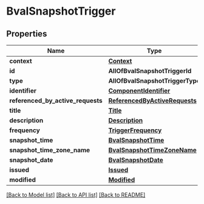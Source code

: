 # BvalSnapshotTrigger

## Properties
Name | Type | Description | Notes
------------ | ------------- | ------------- | -------------
**context** | [**Context**](Context.md) |  | 
**id** | **AllOfBvalSnapshotTriggerId** |  | 
**type** | **AllOfBvalSnapshotTriggerType** |  | 
**identifier** | [**ComponentIdentifier**](ComponentIdentifier.md) |  | 
**referenced_by_active_requests** | [**ReferencedByActiveRequests**](ReferencedByActiveRequests.md) |  | 
**title** | [**Title**](Title.md) |  | 
**description** | [**Description**](Description.md) |  | [optional] 
**frequency** | [**TriggerFrequency**](TriggerFrequency.md) |  | 
**snapshot_time** | [**BvalSnapshotTime**](BvalSnapshotTime.md) |  | 
**snapshot_time_zone_name** | [**BvalSnapshotTimeZoneName**](BvalSnapshotTimeZoneName.md) |  | 
**snapshot_date** | [**BvalSnapshotDate**](BvalSnapshotDate.md) |  | [optional] 
**issued** | [**Issued**](Issued.md) |  | 
**modified** | [**Modified**](Modified.md) |  | 

[[Back to Model list]](../README.md#documentation-for-models) [[Back to API list]](../README.md#documentation-for-api-endpoints) [[Back to README]](../README.md)

